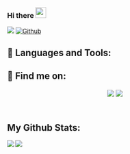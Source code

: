 ### Hi there <img src="https://media.giphy.com/media/hvRJCLFzcasrR4ia7z/giphy.gif" width="25px">
![](https://visitor-badge.laobi.icu/badge?page_id=rgdafonso.rgdafonso) [![Github](https://img.shields.io/github/followers/rgdafonso?label=Followers&logo=Github)](https://github.com/rgdafonso)
<!--

Here are some ideas to get you started:

- 🔭 I’m currently working on ...
- 🌱 I’m currently learning ...
- 👯 I’m looking to collaborate on ...
- 🤔 I’m looking for help with ...
- 💬 Ask me about ...
- 📫 How to reach me: ...
- ⚡ Fun fact: ...
-->
## 🧰 Languages and Tools:
<p align="center">

</p>



## :email: Find me on:


<p align="center">
<a href="https://linkedin.com/in/rgdafonso" target="blank"><img align="center" src="https://img.shields.io/badge/LinkedIn-0077B5?style=for-the-badge&logo=linkedin&logoColor=white" /></a>
 <a href="mailto:rgdafonso@gmail.com"> <img align="center" src="https://img.shields.io/badge/Gmail-D14836?style=for-the-badge&logo=gmail&logoColor=white" style=""></a> 
</p>

<br />



## My Github Stats:

<div>
<a href="https://github-readme-stats.vercel.app/api?username=rgdafonso&theme=tokyonight">
  <img  align="left" src="https://github-readme-stats.vercel.app/api?username=rgdafonso&count_private=true&show_icons=true&theme=tokyonight" />
</a>
<a href="https://github-readme-stats.vercel.app/api/top-langs/?username=rgdafonso&hide=php&theme=tokyonight">
  <img align="left" src="https://github-readme-stats.vercel.app/api/top-langs/?username=rgdafonso&hide=php&theme=tokyonight" />
</a>
</div>



[linkedin]: https://linkedin.com/in/rgdafonso
[email]: mailto:rgd.afonso@gmail.com

